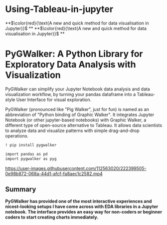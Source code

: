 # Using-Tableau-in-jupyter
**$\color{red}{\text{A new and quick method for data visualisation in Jupyter}}$ **
**$\color{red}{\text{A new and quick method for data visualisation in Jupyter}}$ **
# PyGWalker: A Python Library for Exploratory Data Analysis with Visualization

PyGWalker can simplify your Jupyter Notebook data analysis and data visualization workflow, by turning your pandas dataframe into a Tableau-style User Interface for visual exploration.

PyGWalker (pronounced like "Pig Walker", just for fun) is named as an abbreviation of "Python binding of Graphic Walker". 
It integrates Jupyter Notebook (or other jupyter-based notebooks) with Graphic Walker, a different type of open-source alternative to Tableau. 
It allows data scientists to analyze data and visualize patterns with simple drag-and-drop operations.

```ruby
! pip install pygwalker
```

```ruby
import pandas as pd
import pygwalker as pyg
```


https://user-images.githubusercontent.com/112563020/222399505-0e98b872-068a-44d1-afcf-fa8aec1c2582.mp4



## Summary

**PyGWalker has provided one of the most interactive experiences and nicest-looking setups I have come across with EDA libraries in a Jupyter notebook. 
The interface provides an easy way for non-coders or beginner coders to start creating charts immediately.**
